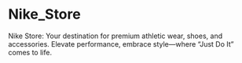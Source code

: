 # Nike_Store
Nike Store: Your destination for premium athletic wear, shoes, and accessories. Elevate performance, embrace style—where “Just Do It” comes to life.
